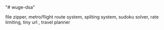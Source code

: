 "# wuge-dsa" 


file zipper,
metro/flight route system,
spliting system, 
sudoku solver,
 rate limiting,
tiny url ,
 travel planner
